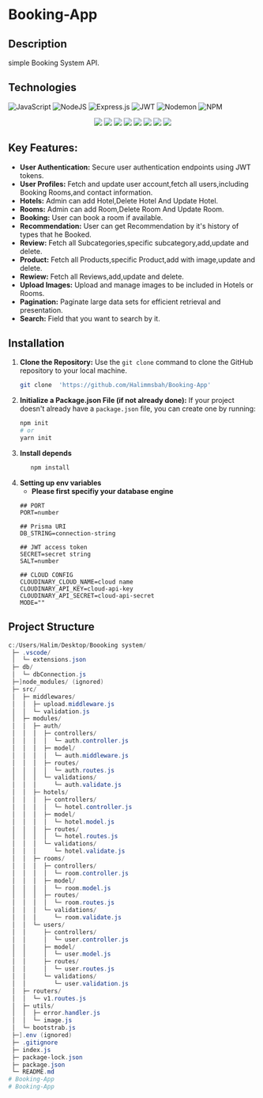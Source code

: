 ﻿# Booking-App

## Description
   simple Booking System API.
## Technologies

<div>
    
  ![JavaScript](https://img.shields.io/badge/javascript-%23323330.svg?style=for-the-badge&logo=javascript&logoColor=%23F7DF1E) ![NodeJS](https://img.shields.io/badge/node.js-6DA55F?style=for-the-badge&logo=node.js&logoColor=white) ![Express.js](https://img.shields.io/badge/express.js-%23404d59.svg?style=for-the-badge&logo=express&logoColor=%2361DAFB) ![JWT](https://img.shields.io/badge/JWT-black?style=for-the-badge&logo=JSON%20web%20tokens) ![Nodemon](https://img.shields.io/badge/NODEMON-%23323330.svg?style=for-the-badge&logo=nodemon&logoColor=%BBDEAD) ![NPM](https://img.shields.io/badge/NPM-%23CB3837.svg?style=for-the-badge&logo=npm&logoColor=white)
  <br>
  <center>
  
  <img src="https://camo.githubusercontent.com/2dbe8dc3b8fa5ac59437c9d8c94323ad3f0052d3ff5ac0e9c258ceb5daba76f8/68747470733a2f2f696d672e736869656c64732e696f2f62616467652f31362e332e312d646f74656e762d726564">
  <img src="https://camo.githubusercontent.com/71fe39e1c67b1793f22d11c188a2cdd86438a84e5635b783ed1d1691f8e1c8d2/68747470733a2f2f696d672e736869656c64732e696f2f62616467652f312e34312e302d636c6f7564696e6172792d626c7565">
  <img src="https://camo.githubusercontent.com/a3ff2a5d02a913cdf673537dea66873aecaf58cb8c770f9225e2d2959712ed6b/68747470733a2f2f696d672e736869656c64732e696f2f62616467652f312e342e352d2d6c74732e312d6d756c7465722d726564">
  <img src="https://camo.githubusercontent.com/e098806c441efac8d7c44cbb0cf5000f113dfc54db28d16bbfcbeddc3ba316ed/68747470733a2f2f696d672e736869656c64732e696f2f62616467652f312e31302e302d6d6f7267616e2d726564">
  <img src="https://camo.githubusercontent.com/b9fe7b2faa1b963c1d1b77ee18a4a7689a0d46d18cf38a48ae464f2a03357eba/68747470733a2f2f696d672e736869656c64732e696f2f62616467652f362e392e342d6e6f64656d61696c65722d726564">
  <img src="https://camo.githubusercontent.com/2aa8d320fc8552d10a9f66e1076360d1f0c9ef2ee5adaea034cd13f68ca1efdc/68747470733a2f2f696d672e736869656c64732e696f2f62616467652f352e312e302d6263727970742d726564">
  <img src="https://camo.githubusercontent.com/f73e41f53709208ed3f07c001ccb103454212e26e6d296fa823e02cde579b205/68747470733a2f2f696d672e736869656c64732e696f2f62616467652f312e322e302d657870726573732d2d6173796e632d2d68616e646c65722d726564">
  <img src="https://camo.githubusercontent.com/bdd58addfeff8b18867ab6606b24bd158319885f8c1918ec13c5786259b6c5ab/68747470733a2f2f696d672e736869656c64732e696f2f62616467652f372e302e312d657870726573732d2d76616c696461746f722d726564">

  </center>
</dev>


## **Key Features:**

- **User Authentication:** Secure user authentication endpoints using JWT tokens.
- **User Profiles:** Fetch and update user account,fetch all users,including Booking Rooms,and contact information.
- **Hotels:**  Admin can add Hotel,Delete Hotel And Update Hotel.
- **Rooms:** Admin can add Room,Delete Room And Update Room.
- **Booking:** User can book a room if available.
- **Recommendation:** User can get Recommendation by it's history of types that he Booked.
- **Review:** Fetch all Subcategories,specific subcategory,add,update and delete.
- **Product:** Fetch all Products,specific Product,add with image,update and delete.
- **Rewiew:** Fetch all Reviews,add,update and delete.
- **Upload Images:** Upload and manage images to be included in Hotels or Rooms.
- **Pagination:** Paginate large data sets for efficient retrieval and presentation.
- **Search:** Field that you want to search by it.


## Installation
1. **Clone the Repository:**
   Use the `git clone` command to clone the GitHub repository to your local machine.
   ```bash
   git clone  'https://github.com/Halimmsbah/Booking-App'
2. **Initialize a Package.json File (if not already done):**
   If your project doesn't already have a `package.json` file, you can create one by running:
   ```bash
   npm init
   # or
   yarn init
3. **Install depends**
   ```bash
      npm install
5. **Setting up env variables**<br>
   - **Please first specifiy your database engine**
    ```properties
    ## PORT
    PORT=number 
    
    ## Prisma URI
    DB_STRING=connection-string   
    
    ## JWT access token
    SECRET=secret string
    SALT=number
    
    ## CLOUD CONFIG
    CLOUDINARY_CLOUD_NAME=cloud name
    CLOUDINARY_API_KEY=cloud-api-key
    CLOUDINARY_API_SECRET=cloud-api-secret
    MODE=""
## Project Structure
 ```powershell
c:/Users/Halim/Desktop/Boooking system/
  ├─ .vscode/
  │  └─ extensions.json
  ├─ db/
  │  └─ dbConnection.js
  ├─]node_modules/ (ignored)
  ├─ src/
  │  ├─ middlewares/
  │  │  ├─ upload.middleware.js
  │  │  └─ validation.js
  │  ├─ modules/
  │  │  ├─ auth/
  │  │  │  ├─ controllers/
  │  │  │  │  └─ auth.controller.js
  │  │  │  ├─ model/
  │  │  │  │  └─ auth.middleware.js
  │  │  │  ├─ routes/
  │  │  │  │  └─ auth.routes.js
  │  │  │  └─ validations/
  │  │  │     └─ auth.validate.js
  │  │  ├─ hotels/
  │  │  │  ├─ controllers/
  │  │  │  │  └─ hotel.controller.js
  │  │  │  ├─ model/
  │  │  │  │  └─ hotel.model.js
  │  │  │  ├─ routes/
  │  │  │  │  └─ hotel.routes.js
  │  │  │  └─ validations/
  │  │  │     └─ hotel.validate.js
  │  │  ├─ rooms/
  │  │  │  ├─ controllers/
  │  │  │  │  └─ room.controller.js
  │  │  │  ├─ model/
  │  │  │  │  └─ room.model.js
  │  │  │  ├─ routes/
  │  │  │  │  └─ room.routes.js
  │  │  │  └─ validations/
  │  │  │     └─ room.validate.js
  │  │  └─ users/
  │  │     ├─ controllers/
  │  │     │  └─ user.controller.js
  │  │     ├─ model/
  │  │     │  └─ user.model.js
  │  │     ├─ routes/
  │  │     │  └─ user.routes.js
  │  │     └─ validations/
  │  │        └─ user.validation.js
  │  ├─ routers/
  │  │  └─ v1.routes.js
  │  ├─ utils/
  │  │  ├─ error.handler.js
  │  │  └─ image.js
  │  └─ bootstrab.js
  ├─].env (ignored)
  ├─ .gitignore
  ├─ index.js
  ├─ package-lock.json
  ├─ package.json
  └─ README.md
# Booking-App
# Booking-App
